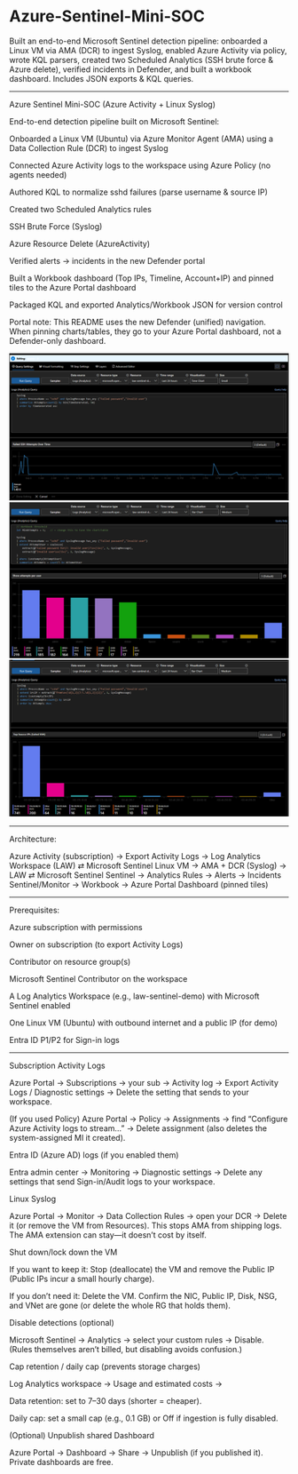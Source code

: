 # Azure-Sentinel-Mini-SOC
Built an end-to-end Microsoft Sentinel detection pipeline: onboarded a Linux VM via AMA (DCR) to ingest Syslog, enabled Azure Activity via policy, wrote KQL parsers, created two Scheduled Analytics (SSH brute force &amp; Azure delete), verified incidents in Defender, and built a workbook dashboard. Includes JSON exports &amp; KQL queries.

---------
Azure Sentinel Mini-SOC (Azure Activity + Linux Syslog)

End-to-end detection pipeline built on Microsoft Sentinel:

Onboarded a Linux VM (Ubuntu) via Azure Monitor Agent (AMA) using a Data Collection Rule (DCR) to ingest Syslog

Connected Azure Activity logs to the workspace using Azure Policy (no agents needed)

Authored KQL to normalize sshd failures (parse username & source IP)

Created two Scheduled Analytics rules

SSH Brute Force (Syslog)

Azure Resource Delete (AzureActivity)

Verified alerts → incidents in the new Defender portal

Built a Workbook dashboard (Top IPs, Timeline, Account+IP) and pinned tiles to the Azure Portal dashboard

Packaged KQL and exported Analytics/Workbook JSON for version control

Portal note: This README uses the new Defender (unified) navigation. When pinning charts/tables, they go to your Azure Portal dashboard, not a Defender-only dashboard.

 ![Over Time Screenshot](FailedSSHAttemptsOverTime.png)
 ![attempts per user Screenshot](Showattemptsperuser.png)
 ![Top Source IPs Screenshot](TopSourceIPs(failedSSH).png)

---

Architecture:

Azure Activity (subscription) → Export Activity Logs → Log Analytics Workspace (LAW) ⇄ Microsoft Sentinel
Linux VM → AMA + DCR (Syslog) → LAW ⇄ Microsoft Sentinel
Sentinel → Analytics Rules → Alerts → Incidents
Sentinel/Monitor → Workbook → Azure Portal Dashboard (pinned tiles)

----

Prerequisites:

Azure subscription with permissions

Owner on subscription (to export Activity Logs)

Contributor on resource group(s)

Microsoft Sentinel Contributor on the workspace

A Log Analytics Workspace (e.g., law-sentinel-demo) with Microsoft Sentinel enabled

One Linux VM (Ubuntu) with outbound internet and a public IP (for demo)

Entra ID P1/P2 for Sign-in logs

---

Subscription Activity Logs

Azure Portal → Subscriptions → your sub → Activity log → Export Activity Logs / Diagnostic settings → Delete the setting that sends to your workspace.

(If you used Policy) Azure Portal → Policy → Assignments → find “Configure Azure Activity logs to stream…” → Delete assignment (also deletes the system-assigned MI it created).

Entra ID (Azure AD) logs (if you enabled them)

Entra admin center → Monitoring → Diagnostic settings → Delete any settings that send Sign-in/Audit logs to your workspace.

Linux Syslog

Azure Portal → Monitor → Data Collection Rules → open your DCR → Delete it (or remove the VM from Resources).
This stops AMA from shipping logs. The AMA extension can stay—it doesn’t cost by itself.

Shut down/lock down the VM

If you want to keep it: Stop (deallocate) the VM and remove the Public IP (Public IPs incur a small hourly charge).

If you don’t need it: Delete the VM. Confirm the NIC, Public IP, Disk, NSG, and VNet are gone (or delete the whole RG that holds them).

Disable detections (optional)

Microsoft Sentinel → Analytics → select your custom rules → Disable.
(Rules themselves aren’t billed, but disabling avoids confusion.)

Cap retention / daily cap (prevents storage charges)

Log Analytics workspace → Usage and estimated costs →

Data retention: set to 7–30 days (shorter = cheaper).

Daily cap: set a small cap (e.g., 0.1 GB) or Off if ingestion is fully disabled.

(Optional) Unpublish shared Dashboard

Azure Portal → Dashboard → Share → Unpublish (if you published it). Private dashboards are free.



